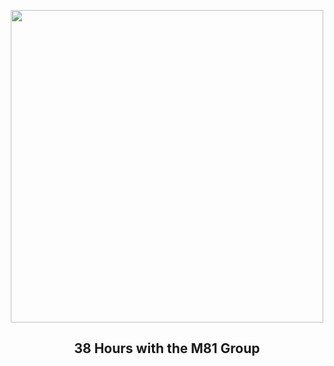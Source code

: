 
<p align="center"><img src="https://apod.nasa.gov/apod/image/2504/38h_M81-group_1024.jpeg" width="500" height="500"></p>
<h2 align="center"> 38 Hours with the M81 Group </h2>
